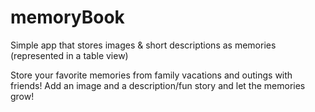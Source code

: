 # memoryBook
Simple app that stores images &amp; short descriptions as memories (represented in a table view)

Store your favorite memories from family vacations and outings with friends! Add an image and a description/fun story and let the memories grow!
